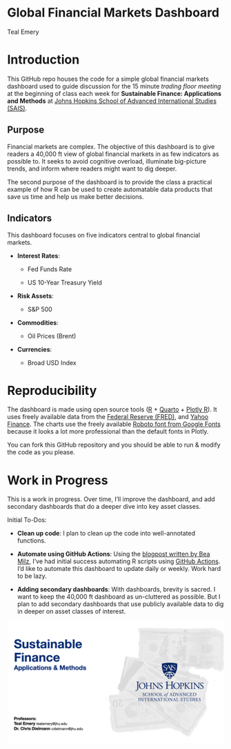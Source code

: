 Global Financial Markets Dashboard
================
Teal Emery

# Introduction

This GitHub repo houses the code for a simple global financial markets
dashboard used to guide discussion for the 15 minute *trading floor
meeting* at the beginning of class each week for **Sustainable Finance:
Applications and Methods** at [Johns Hopkins School of Advanced
International Studies (SAIS)](https://sais.jhu.edu/).

## Purpose

Financial markets are complex. The objective of this dashboard is to
give readers a 40,000 ft view of global financial markets in as few
indicators as possible to. It seeks to avoid cognitive overload,
illuminate big-picture trends, and inform where readers might want to
dig deeper.

The second purpose of the dashboard is to provide the class a practical
example of how R can be used to create automatable data products that
save us time and help us make better decisions.

## Indicators

This dashboard focuses on five indicators central to global financial
markets.

- **Interest Rates**:

  - Fed Funds Rate

  - US 10-Year Treasury Yield

- **Risk Assets**:

  - S&P 500

- **Commodities**:

  - Oil Prices (Brent)

- **Currencies**:

  - Broad USD Index

# Reproducibility

The dashboard is made using open source tools
([R](https://www.r-project.org/) + [Quarto](https://quarto.org/) +
[Plotly R](https://plotly.com/r/)). It uses freely available data from
the [Federal Reserve (FRED)](https://fred.stlouisfed.org/), and [Yahoo
Finance](https://finance.yahoo.com/). The charts use the freely
available [Roboto font from Google
Fonts](https://fonts.google.com/specimen/Roboto) because it looks a lot
more professional than the default fonts in Plotly.

You can fork this GitHub repository and you should be able to run &
modify the code as you please.

# Work in Progress

This is a work in progress. Over time, I’ll improve the dashboard, and
add secondary dashboards that do a deeper dive into key asset classes.

Initial To-Dos:

- **Clean up code**: I plan to clean up the code into well-annotated
  functions.

- **Automate using GitHub Actions**: Using the [blogpost written by Bea
  Milz](https://beamilz.com/posts/series-gha/2022-series-gha-2-creating-your-first-action/en/),
  I’ve had initial success automating R scripts using [GitHub
  Actions](https://github.com/features/actions). I’d like to automate
  this dashboard to update daily or weekly. Work hard to be lazy.

- **Adding secondary dashboards**: With dashboards, brevity is sacred. I
  want to keep the 40,000 ft dashboard as un-cluttered as possible. But
  I plan to add secondary dashboards that use publicly available data to
  dig in deeper on asset classes of interest.

<img src="images/SAIS%20Course%20-%20Cover%20Art.png"
data-fig-align="center" />
